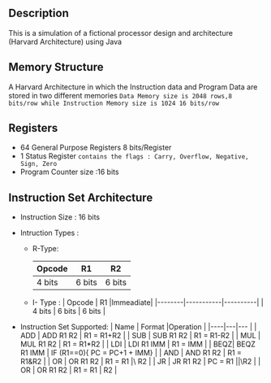 ## Description 

This is a simulation of a fictional processor design and architecture (Harvard Architecture) using Java

## Memory Structure 

A Harvard Architecture in which the Instruction data and Program Data are stored in two different memories `Data Memory size is 2048 rows,8 bits/row while Instruction Memory size is 1024 16 bits/row `

## Registers 
 * 64 General Purpose Registers 8 bits/Register
 * 1 Status Register `contains the flags : Carry, Overflow, Negative, Sign, Zero`
 * Program Counter size :16 bits

## Instruction Set Architecture
 * Instruction Size : 16 bits 
 * Intruction Types : 
     * R-Type:

         | Opcode |     R1    |    R2    | 
         |--------|-----------|----------|
         | 4 bits |   6 bits  |  6 bits  |

     * I- Type :
         | Opcode |     R1    |Immeadiate| 
         |--------|-----------|----------|
         | 4 bits |   6 bits  |  6 bits  |

 * Instruction Set Supported:
         | Name |     Format    |Operation            | 
         |----|---|--- |
         | ADD |   ADD R1 R2  |  R1 = R1+R2           |
         | SUB |   SUB R1 R2  |  R1 = R1-R2           |
         | MUL |   MUL R1 R2  |  R1 = R1*R2           |
         | LDI |   LDI R1 IMM |  R1 = IMM             |
         | BEQZ|  BEQZ R1 IMM |  IF (R1==0){ PC = PC+1 + IMM}   |
         | AND |   AND R1 R2  |  R1 = R1&R2   |
         | OR |   OR R1 R2  |  R1 = R1 |\ R2   |
         | JR |   JR R1 R2  |  PC = R1 |\|\R2  |
         | OR |   OR R1 R2  |  R1 = R1 | R2   |
         